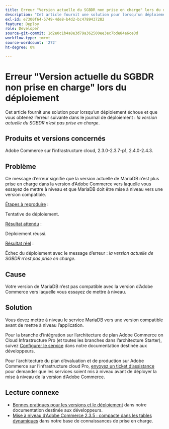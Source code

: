 ```yaml
---
title: Erreur "Version actuelle du SGBDR non prise en charge" lors du déploiement
description: "Cet article fournit une solution pour lorsqu’un déploiement échoue et que l’erreur suivante s’affiche dans le journal de déploiement : *la version actuelle du SGBDR n’est pas prise en charge*."
exl-id: e7300f64-5749-4de8-b4d2-bc4789437282
feature: Deploy
role: Developer
source-git-commit: 1d2e0c1b4a8e3d79a362500ee3ec7bde84a6ce0d
workflow-type: tm+mt
source-wordcount: '272'
ht-degree: 0%

---
```


# Erreur &quot;Version actuelle du SGBDR non prise en charge&quot; lors du déploiement

Cet article fournit une solution pour lorsqu’un déploiement échoue et que vous obtenez l’erreur suivante dans le journal de déploiement : *la version actuelle du SGBDR n’est pas prise en charge*.

## Produits et versions concernés

Adobe Commerce sur l’infrastructure cloud, 2.3.0-2.3.7-p1, 2.4.0-2.4.3.

## Problème

Ce message d’erreur signifie que la version actuelle de MariaDB n’est plus prise en charge dans la version d’Adobe Commerce vers laquelle vous essayez de mettre à niveau et que MariaDB doit être mise à niveau vers une version compatible.


<u>Étapes à reproduire</u> :

Tentative de déploiement.

<u>Résultat attendu</u> :

Déploiement réussi.

<u>Résultat réel</u> :

Échec du déploiement avec le message d’erreur : *la version actuelle de SGBDR n’est pas prise en charge*.

## Cause

Votre version de MariaDB n’est pas compatible avec la version d’Adobe Commerce vers laquelle vous essayez de mettre à niveau.

## Solution

Vous devez mettre à niveau le service MariaDB vers une version compatible avant de mettre à niveau l’application.


Pour la branche d’intégration sur l’architecture de plan Adobe Commerce on Cloud Infrastructure Pro (et toutes les branches dans l’architecture Starter), suivez [Configurer le service](https://devdocs.magento.com/cloud/project/services.html) dans notre documentation destinée aux développeurs.

Pour l’architecture du plan d’évaluation et de production sur Adobe Commerce sur l’infrastructure cloud Pro, [ envoyez un ticket d’assistance](/help/help-center-guide/help-center/magento-help-center-user-guide.md#submit-ticket) pour demander que les services soient mis à niveau avant de déployer la mise à niveau de la version d’Adobe Commerce.


## Lecture connexe

* [Bonnes pratiques pour les versions et le déploiement](https://devdocs.magento.com/cloud/reference/discover-deploy.html#best-practices) dans notre documentation destinée aux développeurs.
* [Mise à niveau d’Adobe Commerce 2.3.5 : compacte dans les tables dynamiques](https://experienceleague.adobe.com/docs/commerce-operations/implementation-playbook/best-practices/maintenance/commerce-235-upgrade-prerequisites-mariadb.html) dans notre base de connaissances de prise en charge.
